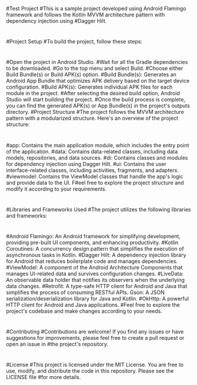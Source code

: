 #Test Project
#This is a sample project developed using Android Flamingo framework and follows the Kotlin MVVM architecture pattern with dependency injection using #Dagger Hilt.
#
#Project Setup
#To build the project, follow these steps:
#
#Open the project in Android Studio.
#Wait for all the Gradle dependencies to be downloaded.
#Go to the top menu and select Build.
#Choose either Build Bundle(s) or Build APK(s) option.
#Build Bundle(s): Generates an Android App Bundle that optimizes APK delivery based on the target device configuration.
#Build APK(s): Generates individual APK files for each module in the project.
#After selecting the desired build option, Android Studio will start building the project.
#Once the build process is complete, you can find the generated APK(s) or App Bundle(s) in the project's outputs directory.
#Project Structure
#The project follows the MVVM architecture pattern with a modularized structure. Here's an overview of the project structure:
#
#app: Contains the main application module, which includes the entry point of the application.
#data: Contains data-related classes, including data models, repositories, and data sources.
#di: Contains classes and modules for dependency injection using Dagger Hilt.
#ui: Contains the user interface-related classes, including activities, fragments, and adapters.
#viewmodel: Contains the ViewModel classes that handle the app's logic and provide data to the UI.
F#eel free to explore the project structure and modify it according to your requirements.
#
#Libraries and Frameworks Used
#The project utilizes the following libraries and frameworks:
#
#Android Flamingo: An Android framework for simplifying development, providing pre-built UI components, and enhancing productivity.
#Kotlin Coroutines: A concurrency design pattern that simplifies the execution of asynchronous tasks in Kotlin.
#Dagger Hilt: A dependency injection library for Android that reduces boilerplate code and manages dependencies.
#ViewModel: A component of the Android Architecture Components that manages UI-related data and survives configuration changes.
#LiveData: An observable data holder that notifies its observers when the underlying data changes.
#Retrofit: A type-safe HTTP client for Android and Java that simplifies the process of consuming RESTful APIs.
Gson: A JSON serialization/deserialization library for Java and Kotlin.
#OkHttp: A powerful HTTP client for Android and Java applications.
#Feel free to explore the project's codebase and make changes according to your needs.
#
#Contributing
#Contributions are welcome! If you find any issues or have suggestions for improvements, please feel free to create a pull request or open an issue in #the project's repository.
#
#License
#This project is licensed under the MIT License. You are free to use, modify, and distribute the code in this repository. Please see the LICENSE file #for more details.
